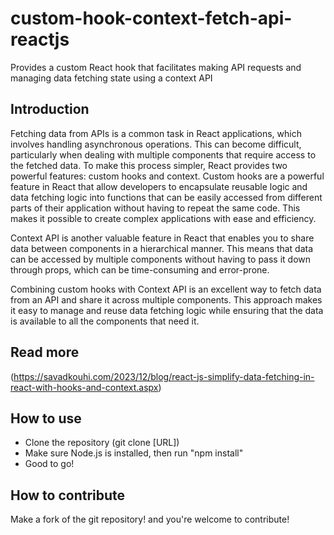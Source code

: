 # custom-hook-context-fetch-api-reactjs
Provides a custom React hook that facilitates making API requests and managing data fetching state using a context API

## Introduction
Fetching data from APIs is a common task in React applications, which involves handling asynchronous operations. This can become difficult, particularly when dealing with multiple components that require access to the fetched data. To make this process simpler, React provides two powerful features: custom hooks and context.
Custom hooks are a powerful feature in React that allow developers to encapsulate reusable logic and data fetching logic into functions that can be easily accessed from different parts of their application without having to repeat the same code. This makes it possible to create complex applications with ease and efficiency. 

Context API is another valuable feature in React that enables you to share data between components in a hierarchical manner. This means that data can be accessed by multiple components without having to pass it down through props, which can be time-consuming and error-prone. 

Combining custom hooks with Context API is an excellent way to fetch data from an API and share it across multiple components. This approach makes it easy to manage and reuse data fetching logic while ensuring that the data is available to all the components that need it.

## Read more
(https://savadkouhi.com/2023/12/blog/react-js-simplify-data-fetching-in-react-with-hooks-and-context.aspx)

## How to use
- Clone the repository (git clone [URL])
- Make sure Node.js is installed, then run "npm install"
- Good to go!

## How to contribute
Make a fork of the git repository! and you're welcome to contribute!
